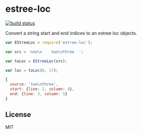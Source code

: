 # estree-loc

[![build status](https://secure.travis-ci.org/smallhelm/estree-loc.svg)](https://travis-ci.org/smallhelm/estree-loc)

Convert a string start and end indices to an estree loc objects.

```js
var EStreeLoc = require('estree-loc');

var src = 'one\n    two\nthree  ';

var toLoc = EStreeLoc(src);

var loc = toLoc(8, 17);
```
```js
{
  source: 'two\nthree',
  start: {line: 2, column: 4},
  end: {line: 3, column: 5}
}
```

## License
MIT
